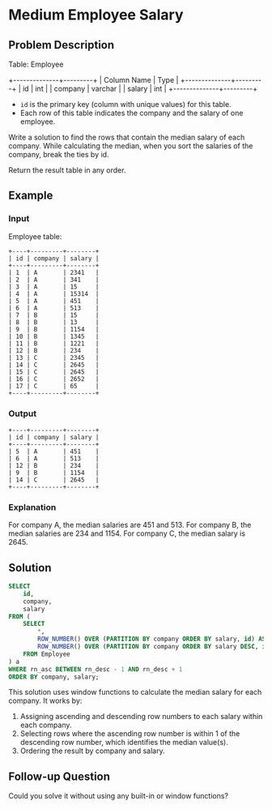 # Medium Employee Salary

## Problem Description

Table: Employee

+--------------+---------+
| Column Name  | Type    |
+--------------+---------+
| id           | int     |
| company      | varchar |
| salary       | int     |
+--------------+---------+

- `id` is the primary key (column with unique values) for this table.
- Each row of this table indicates the company and the salary of one employee.

Write a solution to find the rows that contain the median salary of each company. While calculating the median, when you sort the salaries of the company, break the ties by id.

Return the result table in any order.

## Example

### Input
Employee table:
```
+----+---------+--------+
| id | company | salary |
+----+---------+--------+
| 1  | A       | 2341   |
| 2  | A       | 341    |
| 3  | A       | 15     |
| 4  | A       | 15314  |
| 5  | A       | 451    |
| 6  | A       | 513    |
| 7  | B       | 15     |
| 8  | B       | 13     |
| 9  | B       | 1154   |
| 10 | B       | 1345   |
| 11 | B       | 1221   |
| 12 | B       | 234    |
| 13 | C       | 2345   |
| 14 | C       | 2645   |
| 15 | C       | 2645   |
| 16 | C       | 2652   |
| 17 | C       | 65     |
+----+---------+--------+
```

### Output
```
+----+---------+--------+
| id | company | salary |
+----+---------+--------+
| 5  | A       | 451    |
| 6  | A       | 513    |
| 12 | B       | 234    |
| 9  | B       | 1154   |
| 14 | C       | 2645   |
+----+---------+--------+
```

### Explanation
For company A, the median salaries are 451 and 513.
For company B, the median salaries are 234 and 1154.
For company C, the median salary is 2645.

## Solution

```sql
SELECT
    id,
    company,
    salary
FROM (
    SELECT
        *,
        ROW_NUMBER() OVER (PARTITION BY company ORDER BY salary, id) AS rn_asc,
        ROW_NUMBER() OVER (PARTITION BY company ORDER BY salary DESC, id DESC) AS rn_desc
    FROM Employee
) a
WHERE rn_asc BETWEEN rn_desc - 1 AND rn_desc + 1
ORDER BY company, salary;
```

This solution uses window functions to calculate the median salary for each company. It works by:

1. Assigning ascending and descending row numbers to each salary within each company.
2. Selecting rows where the ascending row number is within 1 of the descending row number, which identifies the median value(s).
3. Ordering the result by company and salary.

## Follow-up Question

Could you solve it without using any built-in or window functions?

